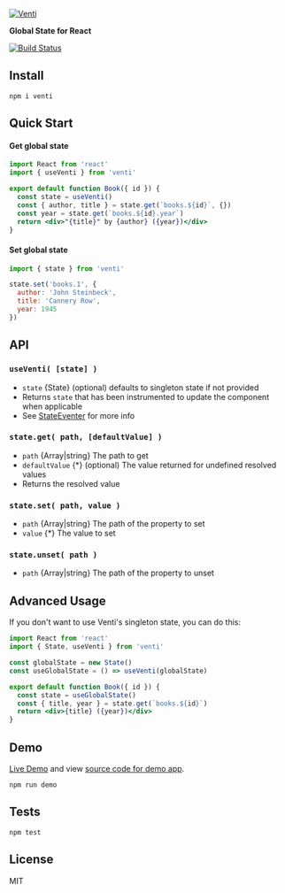 [![Venti](https://raw.githubusercontent.com/will123195/venti/HEAD/venti.png)](https://github.com/will123195/venti)

**Global State for React**

[![Build Status](https://travis-ci.org/will123195/venti.svg?branch=master)](https://travis-ci.org/will123195/venti)

## Install

```
npm i venti
```

## Quick Start

#### Get global state

```jsx
import React from 'react'
import { useVenti } from 'venti'

export default function Book({ id }) {
  const state = useVenti()
  const { author, title } = state.get(`books.${id}`, {})
  const year = state.get(`books.${id}.year`)
  return <div>"{title}" by {author} ({year})</div>
}
```

#### Set global state

```js
import { state } from 'venti'

state.set('books.1', {
  author: 'John Steinbeck',
  title: 'Cannery Row',
  year: 1945
})
```

## API

### `useVenti( [state] )`
  - `state` {State} (optional) defaults to singleton state if not provided
  - Returns `state` that has been instrumented to update the component when applicable
  - See [StateEventer](https://github.com/will123195/state-eventer) for more info

### `state.get( path, [defaultValue] )`
  - `path` {Array|string} The path to get
  - `defaultValue` {*} (optional) The value returned for undefined resolved values
  - Returns the resolved value

### `state.set( path, value )`
  - `path` {Array|string} The path of the property to set
  - `value` {*} The value to set

### `state.unset( path )`
  - `path` {Array|string} The path of the property to unset

## Advanced Usage

If you don't want to use Venti's singleton state, you can do this:

```jsx
import React from 'react'
import { State, useVenti } from 'venti'

const globalState = new State()
const useGlobalState = () => useVenti(globalState)

export default function Book({ id }) {
  const state = useGlobalState()
  const { title, year } = state.get(`books.${id}`)
  return <div>{title} ({year})</div>
}
```

## Demo

[Live Demo](https://will123195.github.io/venti/demo/) and view [source code for demo app](https://github.com/will123195/venti/tree/master/demo/src).

```
npm run demo
```

## Tests

```
npm test
```

## License

MIT